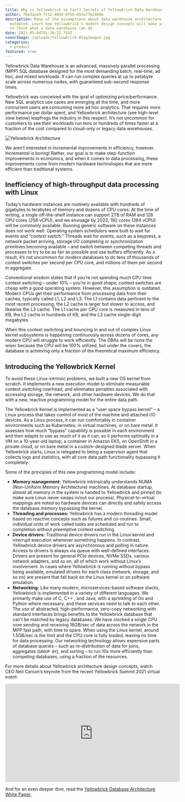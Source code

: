 ```yaml
---
title: Why is Yellowbrick so fast? Secrets of Yellowbrick Data Warehouse architecture
author: f6e3aea9-fc52-403d-8f5b-855a77624696
description: Many of the assumptions about data warehouse architecture are
  outdated. Learn how Yellowbrick's modern design concepts will make you
  re-think what a data warehouse can do.
date: 2021-05-04T01:20:22.753Z
coverImage: /uploads/Yellowbrick-BlogImage1.jpg
categories:
  - product
featured: true
---
```

Yellowbrick Data Warehouse is an advanced, massively parallel processing (MPP) SQL database designed for the most demanding batch, real-time, ad hoc, and mixed workloads. It can run complex queries at up to petabyte scale across numerous nodes, with guaranteed sub-second response times.

Yellowbrick was conceived with the goal of optimizing price/performance. New SQL analytics use cases are emerging all the time, and more concurrent users are consuming more ad hoc analytics. That requires more performance per dollar spent, and Yellowbrick architecture (see high-level view below) leapfrogs the industry in this respect. It’s not uncommon for customers to see their workloads run tens or hundreds of times faster at a fraction of the cost compared to cloud-only or legacy data warehouses.

![Yellowbrick Architecture](/uploads/Yellowbrick-Architecture.png)

We aren’t interested in incremental improvements in efficiency, however. Incremental is boring! Rather, our goal is to make step-function improvements in economics, and when it comes to data processing, these improvements come from modern hardware technologies that are more efficient than traditional systems. 

## Inefficiency of high-throughput data processing with Linux

Today’s hardware instances are routinely available with hundreds of gigabytes to terabytes of memory and dozens of CPU cores: At the time of writing, a single off-the-shelf instance can support 2TB of RAM and 128 CPU cores (256 vCPU), and we envisage by 2023, 192 cores (384 vCPU) will be commonly available. Running generic software on these instances does not work well: Operating system schedulers were built to wait for events and “context switch:” Threads wait for events, such as a keypress, a network packet arriving, storage I/O completing or synchronization primitives becoming available – and switch between competing threads and processes to try to be as fair as possible and use buffers efficiently. As a result, it’s not uncommon for modern databases to do tens of thousands of context switches per second per CPU core, and millions of them per second in aggregate.

Conventional wisdom states that if you’re not spending much CPU time context switching – under 10% – you’re in good shape; context switches are cheap with a good operating system. However, this assumption is outdated. Modern CPUs get their performance from processing data from their caches, typically called L1, L2 and L3. The L1 contains data pertinent to the most recent processing, the L2 cache is larger but slower to access, and likewise the L3 cache. The L1 cache per CPU core is measured in tens of KB, the L2 cache in hundreds of KB, and the L3 cache single-digit megabytes. 

When this context switching and bouncing in and out of complex Linux kernel subsystems is happening continuously across dozens of cores, any modern CPU will struggle to work efficiently. The DBAs will be none the wiser because the CPU will be 100% utilized, but under the covers, the database is achieving only a fraction of the theoretical maximum efficiency.

## Introducing the Yellowbrick Kernel

To avoid these Linux-intrinsic problems, we built a new OS kernel from scratch. It implements a new execution model to eliminate measurable context switching overhead, and eliminates penalties associated with accessing storage, the network, and other hardware devices. We do that with a new, reactive programming model for the entire data path.

The Yellowbrick Kernel is implemented as a “user space bypass kernel” – a Linux process that takes control of most of the machine and attached I/O devices. As a Linux process, it can run comfortably in container environments such as Kubernetes, in virtual machines, or on bare metal. It assesses how much “bypass” capability is possible in each environment and then adapts to use as much of it as it can, so it performs optimally in a VM on a 10-year-old laptop, a container in Amazon EKS, on OpenShift in a private cloud, or on bare metal in a custom-designed blade server. When Yellowbrick starts, Linux is relegated to being a supervisor agent that collects logs and statistics, with all core data path functionality bypassing it completely. 

Some of the principles of this new programming model include:

* **Memory management:** Yellowbrick intrinsically understands NUMA (Non-Uniform Memory Architecture) machines. At database startup, almost all memory in the system is handed to Yellowbrick and pinned (to make sure Linux never swaps in/out our process). Physical-to-virtual mappings are noted so hardware devices can directly and safely access the database memory bypassing the kernel.
* **Threading and processes:** Yellowbrick has a modern threading model based on reactive concepts such as futures and co-routines. Small, individual units of work called tasks are scheduled and run to completion without preemptive context switching. 
* **Device drivers:** Traditional device drivers run in the Linux kernel and interrupt execution whenever something happens. In contrast, Yellowbrick device drivers are asynchronous and polling in nature. Access to drivers is always via queue with well-defined interfaces. Drivers are present for general PCIe devices, NVMe SSDs, various network adapters, and so on, all of which work without Linux’s involvement. In cases where Yellowbrick is running without bypass being available, emulated drivers for each class (network, storage, and so on) are present that fall back on the Linux kernel or on software emulation.
* **Networking:** Like many modern, microservices-based software stacks, Yellowbrick is implemented in a variety of different languages. We primarily make use of C, C++ , and Java, with a sprinkling of Go and Python where necessary, and these services need to talk to each other. The use of abstracted, high-performance, zero-copy networking with standard interfaces brings benefits to the Yellowbrick database that can’t be matched by legacy databases: We have clocked a single CPU core sending and receiving 16GB/sec of data across the network in the MPP fast path, with time to spare. When using the Linux kernel, around 1.5GB/sec is the limit and the CPU core is fully loaded, leaving no time for data processing. Our networking technology allows expensive parts of database queries – such as re-distribution of data for joins, aggregates (`GROUP BY`), and sorting – to run 10x more efficiently than competing databases, using a fraction of the resources. 

For more details about Yellowbrick architecture design concepts, watch CEO Neil Carson’s keynote from the recent Yellowbrick Summit 2021 virtual event:

<p align="center"><iframe width="560" height="315" src="https://www.youtube.com/embed/NIAm5Wc2stM" title="YouTube video player" frameborder="0" allow="accelerometer; autoplay; clipboard-write; encrypted-media; gyroscope; picture-in-picture" allowfullscreen></iframe></p>

And for an even deeper dive, read the [Yellowbrick Database Architecture White Paper.](https://www.yellowbrick.com/go/yellowbrick-data-warehouse-architecture/)